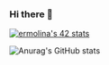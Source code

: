### Hi there 👋

[![ermolina's 42 stats](https://badge42.vercel.app/api/v2/cllk7tgu4000608l9539twx7u/stats?cursusId=21&coalitionId=330)](https://github.com/emolina7)

![Anurag's GitHub stats](https://github-readme-stats-emolina7.vercel.app/api?username=emolina7&show_icons=true&theme=radical)
